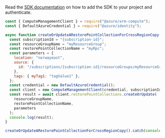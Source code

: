 Read the [SDK documentation](https://github.com/Azure/azure-sdk-for-js/blob/%40azure%2Farm-compute_17.3.1/sdk/compute/arm-compute/README.md) on how to add the SDK to your project and authenticate.

```javascript
const { ComputeManagementClient } = require("@azure/arm-compute");
const { DefaultAzureCredential } = require("@azure/identity");

async function createOrUpdateARestorePointCollectionForCrossRegionCopy() {
  const subscriptionId = "{subscription-id}";
  const resourceGroupName = "myResourceGroup";
  const restorePointCollectionName = "myRpc";
  const parameters = {
    location: "norwayeast",
    source: {
      id: "/subscriptions/{subscription-id}/resourceGroups/myResourceGroup/providers/Microsoft.Compute/restorePointCollections/sourceRpcName",
    },
    tags: { myTag1: "tagValue1" },
  };
  const credential = new DefaultAzureCredential();
  const client = new ComputeManagementClient(credential, subscriptionId);
  const result = await client.restorePointCollections.createOrUpdate(
    resourceGroupName,
    restorePointCollectionName,
    parameters
  );
  console.log(result);
}

createOrUpdateARestorePointCollectionForCrossRegionCopy().catch(console.error);
```
